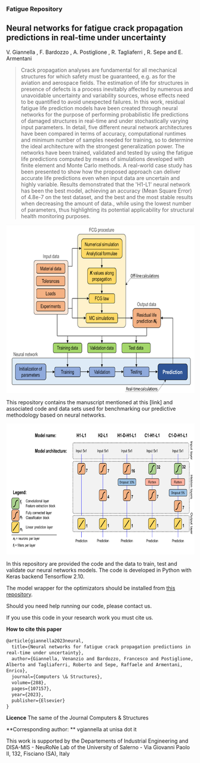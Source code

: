 
### Fatigue Repository
## Neural networks for fatigue crack propagation predictions in real-time under uncertainty  
V. Giannella , F. Bardozzo , A. Postiglione , R. Tagliaferri , R. Sepe and E. Armentani


> Crack propagation analyses are fundamental for all mechanical structures for
which safety must be guaranteed, e.g. as for the aviation and aerospace fields. The estimation
of life for structures in presence of defects is a process inevitably affected by numerous and
unavoidable uncertainty and variability sources, whose effects need to be quantified to avoid
unexpected failures.
In this work, residual fatigue life prediction models have been created through neural
networks for the purpose of performing probabilistic life predictions of damaged structures in
real-time and under stochastically varying input parameters. In detail, five different neural
network architectures have been compared in terms of accuracy, computational runtimes and
minimum number of samples needed for training, so to determine the ideal architecture with
the strongest generalization power. The networks have been trained, validated and tested by
using the fatigue life predictions computed by means of simulations developed with finite
element and Monte Carlo methods. A real-world case study has been presented to show how
the proposed approach can deliver accurate life predictions even when input data are
uncertain and highly variable. 
Results demonstrated that the 'H1-L1' neural network has been the best model, achieving an
accuracy (Mean Square Error) of 4.8e-7 on the test dataset, and the best and the most stable
results when decreasing the amount of data., while using the lowest number of parameters,
thus highlighting its potential applicability for structural health monitoring purposes.




<p align="center">
  <img width="800" height="450" src="https://github.com/lodeguns/Fatigue/blob/main/fig2.png?raw=true">
</p>




This repository contains the manuscript mentioned at this [link] and associated code and data sets used for benchmarking
our predictive methodology based on neural networks.

<p align="center">
  <img width="800" height="350" src="https://github.com/lodeguns/Fatigue/blob/main/fig5.png?raw=true">
</p>


In this repository are provided the code and the data to train, test and validate our neural networks models. 
The code is developed in Python with Keras backend Tensorflow 2.10. 

The model wrapper for the optimizators should be installed from [this repository](https://github.com/fabiodimarco/tf-levenberg-marquardt). 

Should you need help running our code, please contact us. 


If you use this code in your research work you must cite us.


**How to cite this paper**

```
@article{giannella2023neural,
  title={Neural networks for fatigue crack propagation predictions in real-time under uncertainty},
  author={Giannella, Venanzio and Bardozzo, Francesco and Postiglione, Alberto and Tagliaferri, Roberto and Sepe, Raffaele and Armentani, Enrico},
  journal={Computers \& Structures},
  volume={288},
  pages={107157},
  year={2023},
  publisher={Elsevier}
}
```

**Licence**
The same of the Journal Computers & Structures

**Corresponding author: ** vgiannella at unisa dot it

This work is supported by the Departements of Industrial Engineering and DISA-MIS - NeuRoNe Lab of the University of Salerno - Via Giovanni Paolo II, 132, Fisciano (SA), Italy 

